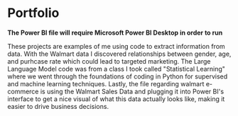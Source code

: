 # Portfolio

**The Power BI file will require Microsoft Power BI Desktop in order to run**

These projects are examples of me using code to extract information from data. With the Walmart data I discovered relationships between gender, age, and purhcase rate which could lead to targeted marketing. The Large Language Model code was from a class I took called "Statistical Learning" where we went through the foundations of coding in Python for supervised and machine learning techniques. Lastly, the file regarding walmart e-commerce is using the Walmart Sales Data and plugging it into Power BI's interface to get a nice visual of what this data actually looks like, making it easier to drive business decisions. 
